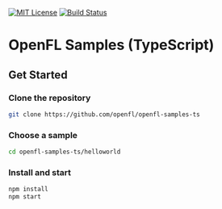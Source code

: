 [![MIT License](https://img.shields.io/badge/license-MIT-blue.svg?style=flat)](LICENSE.md) [![Build Status](https://img.shields.io/circleci/project/github/openfl/openfl-samples-ts/master.svg)](https://circleci.com/gh/openfl/openfl-samples-ts)


OpenFL Samples (TypeScript)
===========================

## Get Started

### Clone the repository

```bash
git clone https://github.com/openfl/openfl-samples-ts
```

### Choose a sample

```bash
cd openfl-samples-ts/helloworld
```

### Install and start

```bash
npm install
npm start
```